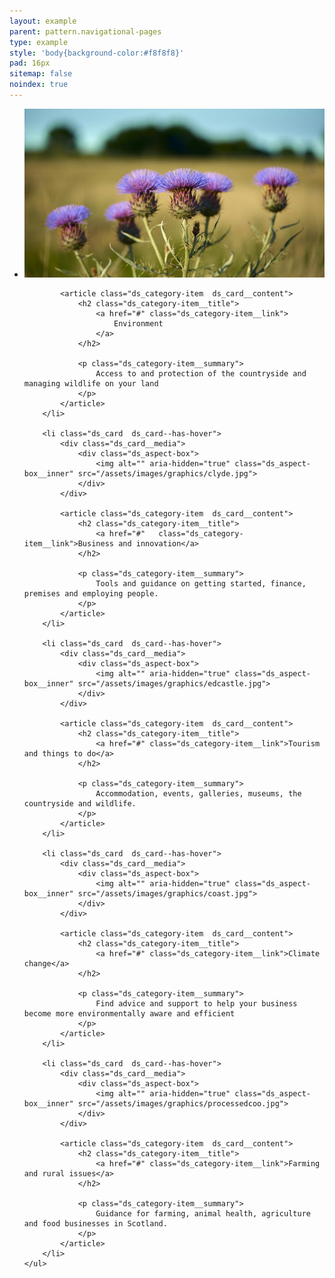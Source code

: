 ```yaml
---
layout: example
parent: pattern.navigational-pages
type: example
style: 'body{background-color:#f8f8f8}'
pad: 16px
sitemap: false
noindex: true
---
```

<nav aria-label="Category navigation">
    <ul class="ds_category-list  ds_category-list--grid  ds_category-list--narrow">
        <li class="ds_card  ds_card--has-hover">
            <div class="ds_card__media">
                <div class="ds_aspect-box">
                    <img alt="" aria-hidden="true" class="ds_aspect-box__inner" src="/assets/images/graphics/thistles.jpg">
                </div>
            </div>

            <article class="ds_category-item  ds_card__content">
                <h2 class="ds_category-item__title">
                    <a href="#" class="ds_category-item__link">
                        Environment
                    </a>
                </h2>

                <p class="ds_category-item__summary">
                    Access to and protection of the countryside and managing wildlife on your land
                </p>
            </article>
        </li>

        <li class="ds_card  ds_card--has-hover">
            <div class="ds_card__media">
                <div class="ds_aspect-box">
                    <img alt="" aria-hidden="true" class="ds_aspect-box__inner" src="/assets/images/graphics/clyde.jpg">
                </div>
            </div>

            <article class="ds_category-item  ds_card__content">
                <h2 class="ds_category-item__title">
                    <a href="#"   class="ds_category-item__link">Business and innovation</a>
                </h2> 

                <p class="ds_category-item__summary">
                    Tools and guidance on getting started, finance, premises and employing people.
                </p>
            </article>
        </li>

        <li class="ds_card  ds_card--has-hover">
            <div class="ds_card__media">
                <div class="ds_aspect-box">
                    <img alt="" aria-hidden="true" class="ds_aspect-box__inner" src="/assets/images/graphics/edcastle.jpg">
                </div>
            </div>

            <article class="ds_category-item  ds_card__content">
                <h2 class="ds_category-item__title">
                    <a href="#" class="ds_category-item__link">Tourism and things to do</a>
                </h2>

                <p class="ds_category-item__summary">
                    Accommodation, events, galleries, museums, the countryside and wildlife.
                </p>
            </article>
        </li>

        <li class="ds_card  ds_card--has-hover">
            <div class="ds_card__media">
                <div class="ds_aspect-box">
                    <img alt="" aria-hidden="true" class="ds_aspect-box__inner" src="/assets/images/graphics/coast.jpg">
                </div>
            </div>

            <article class="ds_category-item  ds_card__content">  
                <h2 class="ds_category-item__title">
                    <a href="#" class="ds_category-item__link">Climate change</a>
                </h2>

                <p class="ds_category-item__summary">
                    Find advice and support to help your business become more environmentally aware and efficient
                </p>
            </article>
        </li>

        <li class="ds_card  ds_card--has-hover">
            <div class="ds_card__media">
                <div class="ds_aspect-box">
                    <img alt="" aria-hidden="true" class="ds_aspect-box__inner" src="/assets/images/graphics/processedcoo.jpg">
                </div>
            </div>

            <article class="ds_category-item  ds_card__content">
                <h2 class="ds_category-item__title">
                    <a href="#" class="ds_category-item__link">Farming and rural issues</a>
                </h2>

                <p class="ds_category-item__summary">
                    Guidance for farming, animal health, agriculture and food businesses in Scotland.
                </p>
            </article>
        </li>
    </ul>
</nav>
